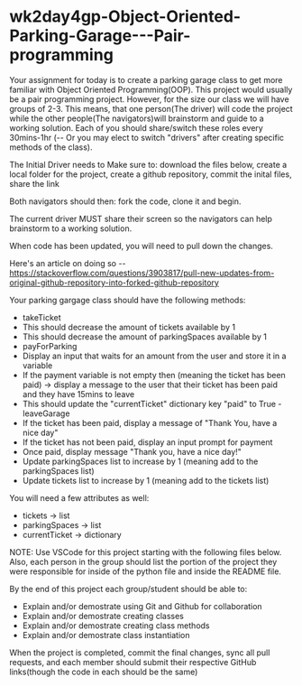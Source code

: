 # wk2day4gp-Object-Oriented-Parking-Garage---Pair-programming
Your assignment for today is to create a parking garage class to get more familiar with Object Oriented Programming(OOP). This project would usually be a pair programming project. However, for the size our class we will have groups of 2-3. This means, that one person(The driver) will code the project while the other people(The navigators)will brainstorm and guide to a working solution.
Each of you should share/switch these roles every 30mins-1hr (-- Or you may elect to switch "drivers" after creating specific methods of the class).

The Initial Driver needs to Make sure to:
download the files below, create a local folder for the project, create a github repository, commit the inital files, share the link

Both navigators should then:
fork the code, clone it and begin.

The current driver MUST share their screen so the navigators can help brainstorm to a working solution.

When code has been updated, you will need to pull down the changes.

Here's an article on doing so -- https://stackoverflow.com/questions/3903817/pull-new-updates-from-original-github-repository-into-forked-github-repository

Your parking gargage class should have the following methods:
- takeTicket
- This should decrease the amount of tickets available by 1
- This should decrease the amount of parkingSpaces available by 1
- payForParking
- Display an input that waits for an amount from the user and store it in a variable
- If the payment variable is not empty then (meaning the ticket has been paid) -> display a message to the user that their ticket has been paid and they have 15mins to leave
- This should update the "currentTicket" dictionary key "paid" to True
-leaveGarage
- If the ticket has been paid, display a message of "Thank You, have a nice day"
- If the ticket has not been paid, display an input prompt for payment
- Once paid, display message "Thank you, have a nice day!"
- Update parkingSpaces list to increase by 1 (meaning add to the parkingSpaces list)
- Update tickets list to increase by 1 (meaning add to the tickets list)

You will need a few attributes as well:
- tickets -> list
- parkingSpaces -> list
- currentTicket -> dictionary

NOTE: Use VSCode for this project starting with the following files below. Also, each person in the group should list the portion of the project they were responsible for inside of the python file and inside the README file.

By the end of this project each group/student should be able to:
- Explain and/or demostrate using Git and Github for collaboration
- Explain and/or demostrate creating classes
- Explain and/or demostrate creating class methods
- Explain and/or demostrate class instantiation


When the project is completed, commit the final changes, sync all pull requests, and each member should submit their respective GitHub links(though the code in each should be the same)
